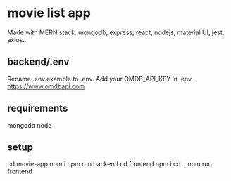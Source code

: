 # movie list app

Made with MERN stack: mongodb, express, react, nodejs, material UI, jest, axios.

## backend/.env

Rename .env.example to .env.
Add your OMDB_API_KEY in .env.
<https://www.omdbapi.com>

## requirements

mongodb
node

## setup

cd movie-app
npm i
npm run backend
cd frontend
npm i
cd ..
npm run frontend
